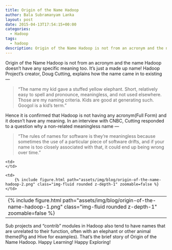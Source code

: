 ```yaml
---
title: Origin of the Name Hadoop
author: Bala Subramanyam Lanka
layout: post
date: 2015-04-13T17:54:15+00:00
categories:
  - Hadoop
tags:
  - hadoop
description: Origin of the Name Hadoop is not from an acronym and the name Hadoop doesn&#8217;t have any specific meaning too. It&#8217;s just a made up name! Hadoop Project's creator, Doug Cutting, explains how the name came in to existing.
---
```

Origin of the Name Hadoop is not from an acronym and the name Hadoop doesn&#8217;t have any specific meaning too. It&#8217;s just a made up name! Hadoop Project&#8217;s creator, Doug Cutting, explains how the name came in to existing &#8212;

> &#8220;The name my kid gave a stuffed yellow elephant. Short, relatively easy to spell and pronounce, meaningless, and not used elsewhere. Those are my naming criteria. Kids are good at generating such. Googol is a kid&#8217;s term.&#8221;

Hence it is confirmed that Hadoop is not having any acronym(Full Form) and it doesn&#8217;t have any meaning. In an interview with CNBC, Cutting responded to a question why a non-related meaningless name &#8212;

> &#8220;The rules of names for software is they&#8217;re meaningless because sometimes the use of a particular piece of software drifts, and if your name is too closely associated with that, it could end up being wrong over time.&#8221;

<table cellpadding="10">
  <tr>
    <td>
        {% include figure.html path="assets/img/blog/origin-of-the-name-hadoop-1.png" class="img-fluid rounded z-depth-1" zoomable=false %}
    </td>
    
    <td>
    </td>
    
    <td>
        {% include figure.html path="assets/img/blog/origin-of-the-name-hadoop-2.png" class="img-fluid rounded z-depth-1" zoomable=false %}
    </td>
  </tr>
</table>


Sub projects and &#8220;contrib&#8221; modules in Hadoop also tend to have names that are unrelated to their function, often with an elephant or other animal theme(Pig and Hive for examples). That&#8217;s the brief story of Origin of the Name Hadoop. Happy Learning! Happy Exploring!